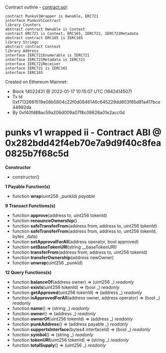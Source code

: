 Contract outline - [contract.sol](contract.sol):

```
contract PunksV1Wrapper is Ownable, ERC721
interface PunksV1Contract
library Counters
abstract contract Ownable is Context
contract ERC721 is Context, ERC165, IERC721, IERC721Metadata
abstract contract ERC165 is IERC165
library Strings
abstract contract Context
library Address
interface IERC721Enumerable is IERC721
interface IERC721Metadata is IERC721
interface IERC721Receiver
interface IERC721 is IERC165
interface IERC165
```


Created on Ethereum Mainnet:
- Block 14022431 @ 2022-01-17 10:15:07 UTC (1642414507)
- Tx Id 0xf7132661519e08b5804c22f0d0846146c645229dd803f85d81a417bce44992da
- By 0xf40fd88ac59a206d009a07f8c09828a01e2acc0d


# punks v1 wrapped ii - Contract ABI @ 0x282bdd42f4eb70e7a9d9f40c8fea0825b7f68c5d




**Constructor**

- constructor()

**1 Payable Function(s)**

- function **wrap**(uint256 _punkId) _payable_

**9 Transact Functions(s)**

- function **approve**(address to, uint256 tokenId)
- function **renounceOwnership**()
- function **safeTransferFrom**(address from, address to, uint256 tokenId)
- function **safeTransferFrom**(address from, address to, uint256 tokenId, bytes _data)
- function **setApprovalForAll**(address operator, bool approved)
- function **setBaseTokenURI**(string __baseTokenURI)
- function **transferFrom**(address from, address to, uint256 tokenId)
- function **transferOwnership**(address newOwner)
- function **unwrap**(uint256 _punkId)

**12 Query Functions(s)**

- function **balanceOf**(address owner) ⇒ (uint256 _) _readonly_
- function **exists**(uint256 tokenId) ⇒ (bool _) _readonly_
- function **getApproved**(uint256 tokenId) ⇒ (address _) _readonly_
- function **isApprovedForAll**(address owner, address operator) ⇒ (bool _) _readonly_
- function **name**() ⇒ (string _) _readonly_
- function **owner**() ⇒ (address _) _readonly_
- function **ownerOf**(uint256 tokenId) ⇒ (address _) _readonly_
- function **punkAddress**() ⇒ (address payable _) _readonly_
- function **supportsInterface**(bytes4 interfaceId) ⇒ (bool _) _readonly_
- function **symbol**() ⇒ (string _) _readonly_
- function **tokenURI**(uint256 tokenId) ⇒ (string _) _readonly_
- function **totalSupply**() ⇒ (uint256 _) _readonly_
